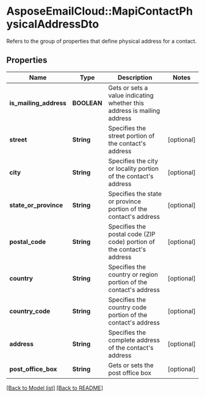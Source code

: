 # AsposeEmailCloud::MapiContactPhysicalAddressDto

Refers to the group of properties that define physical address for a contact.             

## Properties
Name | Type | Description | Notes
---- | ---- | ----------- | -----
**is_mailing_address** |**BOOLEAN** | Gets or sets a value indicating whether this address is mailing address              | 
**street** |**String** | Specifies the street portion of the contact's address              | [optional] 
**city** |**String** | Specifies the city or locality portion of the contact's address              | [optional] 
**state_or_province** |**String** | Specifies the state or province portion of the contact's address              | [optional] 
**postal_code** |**String** | Specifies the postal code (ZIP code) portion of the contact's address              | [optional] 
**country** |**String** | Specifies the country or region portion of the contact's address              | [optional] 
**country_code** |**String** | Specifies the country code portion of the contact's address              | [optional] 
**address** |**String** | Specifies the complete address of the contact's address              | [optional] 
**post_office_box** |**String** | Gets or sets the post office box              | [optional] 


[[Back to Model list]](Models.md) [[Back to README]](README.md)
